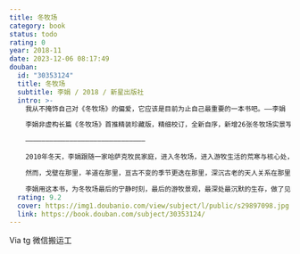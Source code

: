 ```yaml
---
title: 冬牧场
category: book
status: todo
rating: 0
year: 2018-11
date: 2023-12-06 08:17:49
douban:
  id: "30353124"
  title: 冬牧场
  subtitle: 李娟 / 2018 / 新星出版社
  intro: >-
    我从不掩饰自己对《冬牧场》的偏爱，它应该是目前为止自己最重要的一本书吧。——李娟

    李娟非虚构长篇《冬牧场》首推精装珍藏版，精细校订，全新自序，新增26张冬牧场实景写真，真切展现最后的游牧景观

    ——————————————————————————————

    2010年冬天，李娟跟随一家哈萨克牧民家庭，进入冬牧场，进入游牧生活的荒寒与核心处，生活了近四个月。这是哈萨克游牧民族最后的转场——随着牧民定居工程的推进，曾经顺天应地、自律慎微的游牧生产生活方式正在慢慢消失。不久的将来，这块古老、贫瘠又广阔的牧场，终将被放弃。

    然而，戈壁在那里，羊道在那里，亘古不变的季节更迭在那里，深沉古老的天人关系在那里，它们并不因现代文明的彻底改造而消失。

    李娟用这本书，为冬牧场最后的宁静时刻，最后的游牧景观，最深处最沉默的生存，做了见证式的留影。
  rating: 9.2
  cover: https://img1.doubanio.com/view/subject/l/public/s29897098.jpg
  link: https://book.douban.com/subject/30353124/
---
```


Via tg 微信搬运工